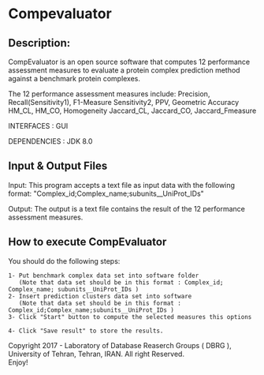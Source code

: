# Compevaluator

## Description:

CompEvaluator is an open source software that computes 12 performance assessment measures to evaluate a protein complex prediction method against a benchmark protein complexes.

The 12 performance assessment measures include:
	Precision, Recall(Sensitivity1), F1-Measure
	Sensitivity2, PPV, Geometric Accuracy
	HM_CL, HM_CO, Homogeneity
	Jaccard_CL, Jaccard_CO, Jaccard_Fmeasure

	  
INTERFACES   :     GUI

DEPENDENCIES :     JDK 8.0


## Input & Output Files
      
Input:
         This program accepts a text file as input data with the following format:
         "Complex_id;Complex_name;subunits__UniProt_IDs"

Output:
          The output is a text file contains the result of the 12 performance assessment measures.	




## How to execute CompEvaluator 

You should do the following steps:

	1- Put benchmark complex data set into software folder
	   (Note that data set should be in this format : Complex_id; Complex_name; subunits__UniProt_IDs )
	2- Insert prediction clusters data set into software
	   (Note that data set should be in this format : Complex_id;Complex_name;subunits__UniProt_IDs )
	3- Click "Start" button to compute the selected measures this options 
	 
	4- Click "Save result" to store the results.
	
Copyright 2017 - Laboratory of Database Reaserch Groups ( DBRG ), University of Tehran, Tehran, IRAN.
All right Reserved.   
Enjoy!



